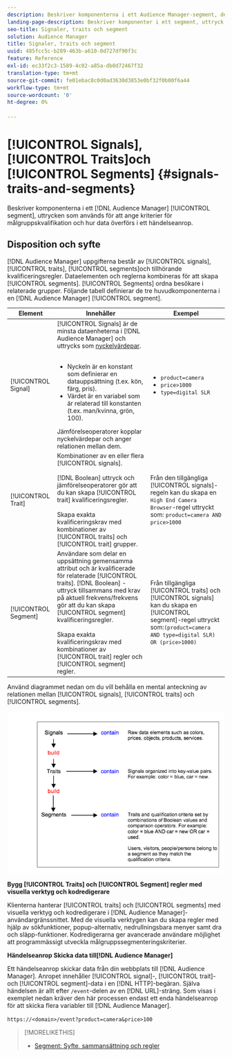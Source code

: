 ```yaml
---
description: Beskriver komponenterna i ett Audience Manager-segment, de uttryck som används för att ange kriterier för målgruppskvalifikation och hur data överförs i ett händelseanrop.
landing-page-description: Beskriver komponenter i ett segment, uttryck som används för att ange kriterier för målgruppskvalifikation och hur data överförs.
seo-title: Signaler, traits och segment
solution: Audience Manager
title: Signaler, traits och segment
uuid: 485fcc5c-b289-463b-a610-0d727df90f3c
feature: Reference
exl-id: ec33f2c3-1589-4c02-a85a-db0d72467f32
translation-type: tm+mt
source-git-commit: fe01ebac8c0d0ad3630d3853e0bf32f0b00f6a44
workflow-type: tm+mt
source-wordcount: '0'
ht-degree: 0%

---
```


# [!UICONTROL Signals],  [!UICONTROL Traits]och  [!UICONTROL Segments] {#signals-traits-and-segments}

Beskriver komponenterna i ett [!DNL Audience Manager] [!UICONTROL segment], uttrycken som används för att ange kriterier för målgruppskvalifikation och hur data överförs i ett händelseanrop.

## Disposition och syfte

[!DNL Audience Manager] uppgifterna består av  [!UICONTROL signals],  [!UICONTROL traits],  [!UICONTROL segments]och tillhörande kvalificeringsregler. Dataelementen och reglerna kombineras för att skapa [!UICONTROL segments]. [!UICONTROL Segments] ordna besökare i relaterade grupper. Följande tabell definierar de tre huvudkomponenterna i en [!DNL Audience Manager] [!UICONTROL segment].

| Element | Innehåller | Exempel |
|---|---|---|
| [!UICONTROL Signal] | [!UICONTROL Signals] är de minsta dataenheterna i  [!DNL Audience Manager] och uttrycks som  [nyckelvärdepar](../reference/key-value-pairs-explained.md).<br><br><ul><li>Nyckeln är en konstant som definierar en datauppsättning (t.ex. kön, färg, pris).</li><li>Värdet är en variabel som är relaterad till konstanten (t.ex. man/kvinna, grön, 100).</li></ul>Jämförelseoperatorer kopplar nyckelvärdepar och anger relationen mellan dem. | <ul><li>`product=camera`</li><li>`price>1000`</li><li>`type=digital SLR`</li></ul> |
| [!UICONTROL Trait] | Kombinationer av en eller flera [!UICONTROL signals].<br><br> [!DNL Boolean] uttryck och jämförelseoperatorer gör att du kan skapa  [!UICONTROL trait] kvalificeringsregler. <br><br>Skapa exakta kvalificeringskrav med kombinationer av  [!UICONTROL traits] och  [!UICONTROL trait] grupper. | Från den tillgängliga [!UICONTROL signals]-regeln kan du skapa en `High End Camera Browser`-regel uttryckt som: `product=camera AND price>1000` |
| [!UICONTROL Segment] | Användare som delar en uppsättning gemensamma attribut och är kvalificerade för relaterade [!UICONTROL traits]. [!DNL Boolean] -uttryck tillsammans med krav på aktuell frekvens/frekvens gör att du kan skapa  [!UICONTROL segment] kvalificeringsregler.<br><br> Skapa exakta kvalificeringskrav med kombinationer av  [!UICONTROL trait] regler och  [!UICONTROL segment] regler. | Från tillgängliga [!UICONTROL traits] och [!UICONTROL signals] kan du skapa en [!UICONTROL segment]-regel uttryckt som:`(product=camera AND type=digital SLR) OR (price>1000)` |

Använd diagrammet nedan om du vill behålla en mental anteckning av relationen mellan [!UICONTROL signals], [!UICONTROL traits] och [!UICONTROL segments].

![](assets/signals-traits-segments.png)

**Bygg  [!UICONTROL Traits] och  [!UICONTROL Segment] regler med visuella verktyg och kodredigerare**

Klienterna hanterar [!UICONTROL traits] och [!UICONTROL segments] med visuella verktyg och kodredigerare i [!DNL Audience Manager]-användargränssnittet. Med de visuella verktygen kan du skapa regler med hjälp av sökfunktioner, popup-alternativ, nedrullningsbara menyer samt dra och släpp-funktioner. Kodredigerarna ger avancerade användare möjlighet att programmässigt utveckla målgruppssegmenteringskriterier.

**Händelseanrop Skicka data till[!DNL Audience Manager]**

Ett händelseanrop skickar data från din webbplats till [!DNL Audience Manager]. Anropet innehåller [!UICONTROL signal]-, [!UICONTROL trait]- och [!UICONTROL segment]-data i en [!DNL HTTP]-begäran. Själva händelsen är allt efter `/event`-delen av en [!DNL URL]-sträng. Som visas i exemplet nedan kräver den här processen endast ett enda händelseanrop för att skicka flera variabler till [!DNL Audience Manager].

`https://<domain>/event?product=camera&price>100`

>[!MORELIKETHIS]
>
>* [Segment: Syfte, sammansättning och regler](../features/segments/segments-purpose.md)

